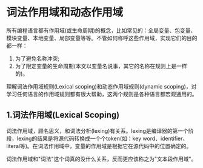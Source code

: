# 词法作用域和动态作用域

所有编程语言都有作用域(或生命周期)的概念，比如常见的：全局变量、包变量、模块变量、本地变量、局部变量等等。不管如何称呼这些作用域，实现它们的目的都一样：
1. 为了避免名称冲突;
2. 为了限定变量的生命周期(本文以变量名说事，其它的名称在规则上是一样的)。
   
理解词法作用域规则(Lexical scoping)和动态作用域规则(dynamic scoping)，对学习任何语言的作用域规则都有很大帮助，这两个规则是各种语言都宏观通用的。

## 1.词法作用域(Lexical Scoping)
词法作用域，顾名思义，和词法分析(lexing)有关系。lexing是编译器的第一个阶段，lexing的结果是将源代码转换成一个个token(如：key word、identifier、literal等)。在词法作用域中，变量的作用域是根据它在源代码中的位置确定的。

词法作用域和"词法"这个词真的没什么关系，反而更应该称之为"文本段作用域"。



# 